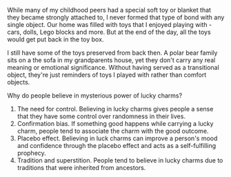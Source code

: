 
While many of my childhood peers had a special soft toy or blanket that they became strongly attached to, I never formed that type of bond with any single object. Our home was filled with toys that I enjoyed playing with - cars, dolls, Lego blocks and more. But at the end of the day, all the toys would get put back in the toy box. 

I still have some of the toys preserved from back then. A polar bear family sits on a the sofa in my grandparents house, yet they don't carry any real meaning or emotional significance. Without having served as a transitional object, they're just reminders of toys I played with rather than comfort objects. 



Why do people believe in mysterious power of lucky charms?
1. The need for control. Believing in lucky charms gives people a sense that they have some control over randomness in their lives.
2. Confirmation bias. If something good happens while carrying a lucky charm, people tend to associate the charm with the good outcome. 
3. Placebo effect. Believing in luck charms can improve a person's mood and confidence through the placebo effect and acts as a self-fulfilling prophecy.
4. Tradition and superstition. People tend to believe in lucky charms due to traditions that were inherited from ancestors. 
